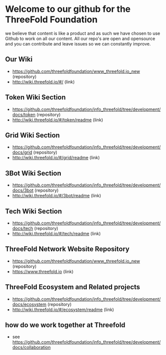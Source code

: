 
# Welcome to our github for the ThreeFold Foundation

we believe that content is like a product and as such we have chosen to use Github to work on all our content.
All our repo's are open and opensource and you can contribute and leave issues so we can constantly improve.

## Our Wiki
- https://github.com/threefoldfoundation/www_threefold.io_new (repository)
- http://wiki.threefold.io/#/ (link)

## Token Wiki Section
- https://github.com/threefoldfoundation/info_threefold/tree/development/docs/token (repository)
- http://wiki.threefold.io/#/token/readme (link)

## Grid Wiki Section
- https://github.com/threefoldfoundation/info_threefold/tree/development/docs/grid (repository)
- http://wiki.threefold.io/#/grid/readme (link)

## 3Bot Wiki Section
- https://github.com/threefoldfoundation/info_threefold/tree/development/docs/3bot (repository)
- http://wiki.threefold.io/#/3bot/readme (link)

## Tech Wiki Section
- https://github.com/threefoldfoundation/info_threefold/tree/development/docs/tech (repository)
- http://wiki.threefold.io/#/tech/readme (link)

## ThreeFold Network Website Repository
- https://github.com/threefoldfoundation/www_threefold.io_new (repository)
- https://www.threefold.io (link)

## ThreeFold Ecosystem and Related projects

- https://github.com/threefoldfoundation/info_threefold/tree/development/docs/ecosystem (repository)
- http://wiki.threefold.io/#/ecosystem/readme (link)

## how do we work together at Threefold
- see https://github.com/threefoldfoundation/info_threefold/tree/development/docs/collaboration

